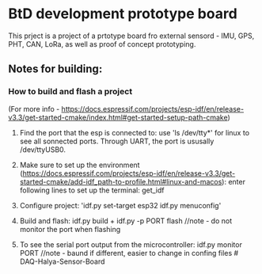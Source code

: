 # BtD development prototype board

This prject is a project of a prtotype board fro external sensord - IMU, GPS, PHT, CAN, LoRa, as well as proof of concept prototyping.


## Notes for building: 

### How to build and flash a project
(For more info - https://docs.espressif.com/projects/esp-idf/en/release-v3.3/get-started-cmake/index.html#get-started-setup-path-cmake)
1. Find the port that the esp is connected to: use 'ls /dev/tty*' for linux to see all sonnected ports. Through UART, the port is ususally /dev/ttyUSB0. 
2. Make sure to set up the environment (https://docs.espressif.com/projects/esp-idf/en/release-v3.3/get-started-cmake/add-idf_path-to-profile.html#linux-and-macos): enter following lines to set up the terminal: get_idf
3. Configure project: 'idf.py set-target esp32  idf.py menuconfig'

4. Build and flash: idf.py build + idf.py -p PORT flash //note - do not monitor the port when flashing

5. To see the serial port output from the microcontroller: idf.py monitor PORT //note - baund if different, easier to change in confing files
#   D A Q - H a l y a - S e n s o r - B o a r d  
 